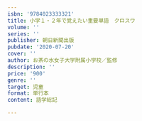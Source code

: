 ```yaml
---
isbn: '9784023333321'
title: 小学１・２年で覚えたい重要単語　クロスワ
volume: ''
series: ''
publisher: 朝日新聞出版
pubdate: '2020-07-20'
cover: ''
author: お茶の水女子大学附属小学校／監修
description: ''
price: '900'
genre: ''
target: 児童
format: 単行本
content: 語学総記

---
```

